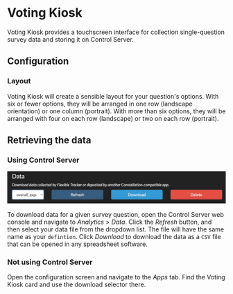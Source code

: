 # Voting Kiosk
Voting Kiosk provides a touchscreen interface for collection single-question survey data and storing it on Control Server.

## Configuration

### Layout
Voting Kiosk will create a sensible layout for your question's options. With six or fewer options, they will be arranged in one row (landscape orientation) or one column (portrait). With more than six options, they will be arranged with four on each row (landscape) or two on each row (portrait).

## Retrieving the data

### Using Control Server

![A screenshot of the data download interface.](download_data.jpg)

To download data for a given survey question, open the Control Server web console and navigate to _Analytics_ > _Data_. Click the _Refresh_ button, and then select your data file from the dropdown list. The file will have the same name as your `defintion`. Click _Download_ to download the data as a `CSV` file that can be opened in any spreadsheet software.

### Not using Control Server

Open the configuration screen and navigate to the _Apps_ tab. Find the Voting Kiosk card and use the download selector there.